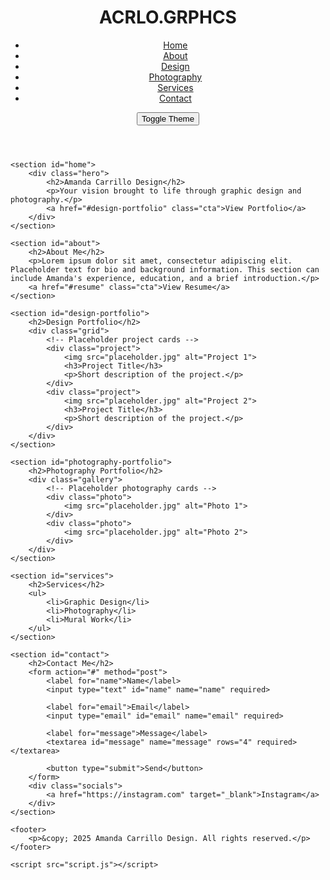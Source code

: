 <!DOCTYPE html>
<html lang="en">
<head>
    <meta charset="UTF-8">
    <meta name="viewport" content="width=device-width, initial-scale=1.0">
    <meta name="description" content="Amanda Carrillo Design - Graphic Design and Photography Portfolio">
    <title>Amanda Carrillo Design</title>
    <link rel="stylesheet" href="styles.css">
    <link href="https://fonts.googleapis.com/css2?family=Inter:wght@300;400;600&display=swap" rel="stylesheet">
</head>
<body>
    <header>
        <div class="logo">
            <h1>ACRLO.GRPHCS</h1>
        </div>
        <nav>
            <ul>
                <li><a href="#home">Home</a></li>
                <li><a href="#about">About</a></li>
                <li><a href="#design-portfolio">Design</a></li>
                <li><a href="#photography-portfolio">Photography</a></li>
                <li><a href="#services">Services</a></li>
                <li><a href="#contact">Contact</a></li>
            </ul>
        </nav>
        <div class="theme-toggle">
            <button id="theme-btn">Toggle Theme</button>
        </div>
    </header>

    <section id="home">
        <div class="hero">
            <h2>Amanda Carrillo Design</h2>
            <p>Your vision brought to life through graphic design and photography.</p>
            <a href="#design-portfolio" class="cta">View Portfolio</a>
        </div>
    </section>

    <section id="about">
        <h2>About Me</h2>
        <p>Lorem ipsum dolor sit amet, consectetur adipiscing elit. Placeholder text for bio and background information. This section can include Amanda's experience, education, and a brief introduction.</p>
        <a href="#resume" class="cta">View Resume</a>
    </section>

    <section id="design-portfolio">
        <h2>Design Portfolio</h2>
        <div class="grid">
            <!-- Placeholder project cards -->
            <div class="project">
                <img src="placeholder.jpg" alt="Project 1">
                <h3>Project Title</h3>
                <p>Short description of the project.</p>
            </div>
            <div class="project">
                <img src="placeholder.jpg" alt="Project 2">
                <h3>Project Title</h3>
                <p>Short description of the project.</p>
            </div>
        </div>
    </section>

    <section id="photography-portfolio">
        <h2>Photography Portfolio</h2>
        <div class="gallery">
            <!-- Placeholder photography cards -->
            <div class="photo">
                <img src="placeholder.jpg" alt="Photo 1">
            </div>
            <div class="photo">
                <img src="placeholder.jpg" alt="Photo 2">
            </div>
        </div>
    </section>

    <section id="services">
        <h2>Services</h2>
        <ul>
            <li>Graphic Design</li>
            <li>Photography</li>
            <li>Mural Work</li>
        </ul>
    </section>

    <section id="contact">
        <h2>Contact Me</h2>
        <form action="#" method="post">
            <label for="name">Name</label>
            <input type="text" id="name" name="name" required>

            <label for="email">Email</label>
            <input type="email" id="email" name="email" required>

            <label for="message">Message</label>
            <textarea id="message" name="message" rows="4" required></textarea>

            <button type="submit">Send</button>
        </form>
        <div class="socials">
            <a href="https://instagram.com" target="_blank">Instagram</a>
        </div>
    </section>

    <footer>
        <p>&copy; 2025 Amanda Carrillo Design. All rights reserved.</p>
    </footer>

    <script src="script.js"></script>
</body>
</html>

